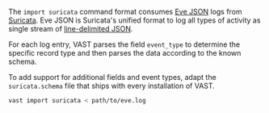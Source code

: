 The `import suricata` command format consumes [Eve
JSON](https://suricata.readthedocs.io/en/latest/output/eve/eve-json-output.html)
logs from [Suricata](https://suricata-ids.org). Eve JSON is Suricata's unified
format to log all types of activity as single stream of [line-delimited
JSON](https://en.wikipedia.org/wiki/JSON_streaming#Line-delimited_JSON).

For each log entry, VAST parses the field `event_type` to determine the
specific record type and then parses the data according to the known schema.

To add support for additional fields and event types, adapt the
`suricata.schema` file that ships with every installation of VAST.

```bash
vast import suricata < path/to/eve.log
```
